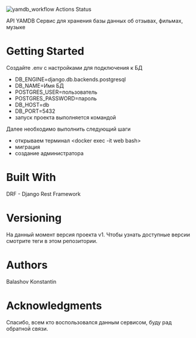 ![yamdb_workflow Actions Status](https://github.com/BKI92/yamdb_final/workflows/yamdb_workflow/badge.svg)


API YAMDB
Сервис для хранения базы данных об отзывах, фильмах, музыке

# Getting Started
Создайте .env с настройками для подключения к БД
- DB_ENGINE=django.db.backends.postgresql
- DB_NAME=Имя БД
- POSTGRES_USER=пользователь
- POSTGRES_PASSWORD=пароль
- DB_HOST=db
- DB_PORT=5432
- запуск проекта выполняется командой <docker-compose up>
 
 
Далее необходимо выполнить следующий шаги
 - открываем терминал <docker exec -it web bash>
 - миграция <python manage.py migrate>
 - создание администратора <python manage.py createsuperuser>
 
 
# Built With
DRF - Django Rest Framework


# Versioning
На данный момент версия проекта v1. Чтобы узнать доступные версии смотрите теги в этом репозитории.


# Authors
Balashov Konstantin


# Acknowledgments
Спасибо, всем кто воспользовался данным сервисом, буду рад обратной связи.
